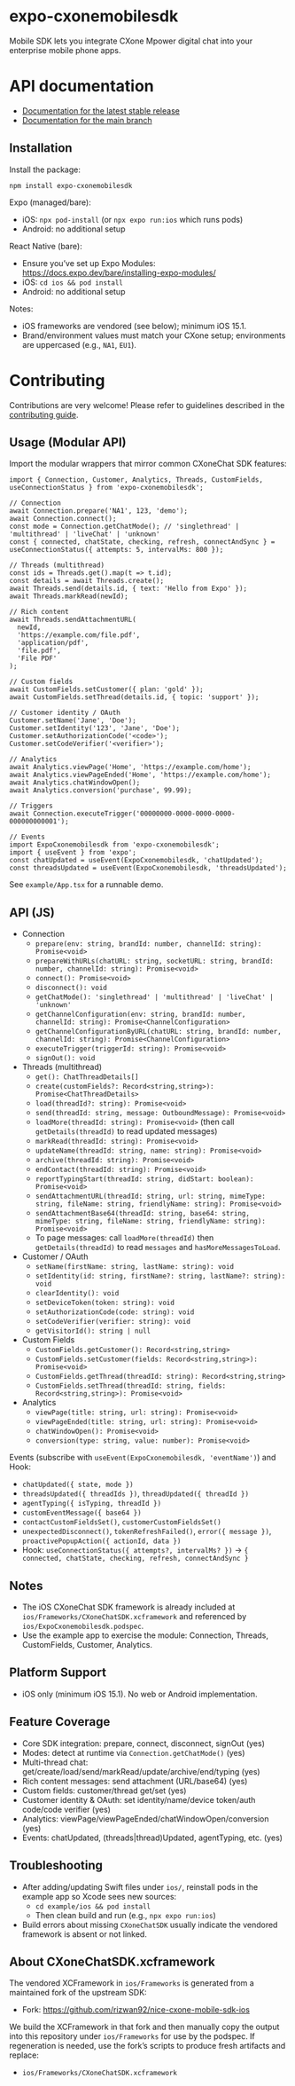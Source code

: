 # expo-cxonemobilesdk

Mobile SDK lets you integrate CXone Mpower digital chat into your enterprise mobile phone apps.

# API documentation

- [Documentation for the latest stable release](https://docs.expo.dev/versions/latest/sdk/cxonemobilesdk/)
- [Documentation for the main branch](https://docs.expo.dev/versions/unversioned/sdk/cxonemobilesdk/)

## Installation

Install the package:

```
npm install expo-cxonemobilesdk
```

Expo (managed/bare):
- iOS: `npx pod-install` (or `npx expo run:ios` which runs pods)
- Android: no additional setup

React Native (bare):
- Ensure you’ve set up Expo Modules: https://docs.expo.dev/bare/installing-expo-modules/
- iOS: `cd ios && pod install`
- Android: no additional setup

Notes:
- iOS frameworks are vendored (see below); minimum iOS 15.1.
- Brand/environment values must match your CXone setup; environments are uppercased (e.g., `NA1`, `EU1`).

# Contributing

Contributions are very welcome! Please refer to guidelines described in the [contributing guide]( https://github.com/expo/expo#contributing).



## Usage (Modular API)

Import the modular wrappers that mirror common CXoneChat SDK features:

```
import { Connection, Customer, Analytics, Threads, CustomFields, useConnectionStatus } from 'expo-cxonemobilesdk';

// Connection
await Connection.prepare('NA1', 123, 'demo');
await Connection.connect();
const mode = Connection.getChatMode(); // 'singlethread' | 'multithread' | 'liveChat' | 'unknown'
const { connected, chatState, checking, refresh, connectAndSync } = useConnectionStatus({ attempts: 5, intervalMs: 800 });

// Threads (multithread)
const ids = Threads.get().map(t => t.id);
const details = await Threads.create();
await Threads.send(details.id, { text: 'Hello from Expo' });
await Threads.markRead(newId);

// Rich content
await Threads.sendAttachmentURL(
  newId,
  'https://example.com/file.pdf',
  'application/pdf',
  'file.pdf',
  'File PDF'
);

// Custom fields
await CustomFields.setCustomer({ plan: 'gold' });
await CustomFields.setThread(details.id, { topic: 'support' });

// Customer identity / OAuth
Customer.setName('Jane', 'Doe');
Customer.setIdentity('123', 'Jane', 'Doe');
Customer.setAuthorizationCode('<code>');
Customer.setCodeVerifier('<verifier>');

// Analytics
await Analytics.viewPage('Home', 'https://example.com/home');
await Analytics.viewPageEnded('Home', 'https://example.com/home');
await Analytics.chatWindowOpen();
await Analytics.conversion('purchase', 99.99);

// Triggers
await Connection.executeTrigger('00000000-0000-0000-0000-000000000001');

// Events
import ExpoCxonemobilesdk from 'expo-cxonemobilesdk';
import { useEvent } from 'expo';
const chatUpdated = useEvent(ExpoCxonemobilesdk, 'chatUpdated');
const threadsUpdated = useEvent(ExpoCxonemobilesdk, 'threadsUpdated');
```

See `example/App.tsx` for a runnable demo.

## API (JS)

- Connection
  - `prepare(env: string, brandId: number, channelId: string): Promise<void>`
  - `prepareWithURLs(chatURL: string, socketURL: string, brandId: number, channelId: string): Promise<void>`
  - `connect(): Promise<void>`
  - `disconnect(): void`
  - `getChatMode(): 'singlethread' | 'multithread' | 'liveChat' | 'unknown'`
  - `getChannelConfiguration(env: string, brandId: number, channelId: string): Promise<ChannelConfiguration>`
  - `getChannelConfigurationByURL(chatURL: string, brandId: number, channelId: string): Promise<ChannelConfiguration>`
  - `executeTrigger(triggerId: string): Promise<void>`
  - `signOut(): void`
- Threads (multithread)
  - `get(): ChatThreadDetails[]`
  - `create(customFields?: Record<string,string>): Promise<ChatThreadDetails>`
  - `load(threadId?: string): Promise<void>`
  - `send(threadId: string, message: OutboundMessage): Promise<void>`
  - `loadMore(threadId: string): Promise<void>` (then call `getDetails(threadId)` to read updated messages)
  - `markRead(threadId: string): Promise<void>`
  - `updateName(threadId: string, name: string): Promise<void>`
  - `archive(threadId: string): Promise<void>`
  - `endContact(threadId: string): Promise<void>`
  - `reportTypingStart(threadId: string, didStart: boolean): Promise<void>`
  - `sendAttachmentURL(threadId: string, url: string, mimeType: string, fileName: string, friendlyName: string): Promise<void>`
  - `sendAttachmentBase64(threadId: string, base64: string, mimeType: string, fileName: string, friendlyName: string): Promise<void>`
  - To page messages: call `loadMore(threadId)` then `getDetails(threadId)` to read `messages` and `hasMoreMessagesToLoad`.
- Customer / OAuth
  - `setName(firstName: string, lastName: string): void`
  - `setIdentity(id: string, firstName?: string, lastName?: string): void`
  - `clearIdentity(): void`
  - `setDeviceToken(token: string): void`
  - `setAuthorizationCode(code: string): void`
  - `setCodeVerifier(verifier: string): void`
  - `getVisitorId(): string | null`
- Custom Fields
  - `CustomFields.getCustomer(): Record<string,string>`
  - `CustomFields.setCustomer(fields: Record<string,string>): Promise<void>`
  - `CustomFields.getThread(threadId: string): Record<string,string>`
  - `CustomFields.setThread(threadId: string, fields: Record<string,string>): Promise<void>`
- Analytics
  - `viewPage(title: string, url: string): Promise<void>`
  - `viewPageEnded(title: string, url: string): Promise<void>`
  - `chatWindowOpen(): Promise<void>`
  - `conversion(type: string, value: number): Promise<void>`

Events (subscribe with `useEvent(ExpoCxonemobilesdk, 'eventName')`) and Hook:
- `chatUpdated({ state, mode })`
- `threadsUpdated({ threadIds })`, `threadUpdated({ threadId })`
- `agentTyping({ isTyping, threadId })`
- `customEventMessage({ base64 })`
- `contactCustomFieldsSet()`, `customerCustomFieldsSet()`
- `unexpectedDisconnect()`, `tokenRefreshFailed()`, `error({ message })`, `proactivePopupAction({ actionId, data })`
- Hook: `useConnectionStatus({ attempts?, intervalMs? })` → `{ connected, chatState, checking, refresh, connectAndSync }`

## Notes

- The iOS CXoneChat SDK framework is already included at `ios/Frameworks/CXoneChatSDK.xcframework` and referenced by `ios/ExpoCxonemobilesdk.podspec`.
- Use the example app to exercise the module: Connection, Threads, CustomFields, Customer, Analytics.

## Platform Support
- iOS only (minimum iOS 15.1). No web or Android implementation.

## Feature Coverage
- Core SDK integration: prepare, connect, disconnect, signOut (yes)
- Modes: detect at runtime via `Connection.getChatMode()` (yes)
- Multi-thread chat: get/create/load/send/markRead/update/archive/end/typing (yes)
- Rich content messages: send attachment (URL/base64) (yes)
- Custom fields: customer/thread get/set (yes)
- Customer identity & OAuth: set identity/name/device token/auth code/code verifier (yes)
- Analytics: viewPage/viewPageEnded/chatWindowOpen/conversion (yes)
- Events: chatUpdated, (threads|thread)Updated, agentTyping, etc. (yes)

## Troubleshooting
- After adding/updating Swift files under `ios/`, reinstall pods in the example app so Xcode sees new sources:
  - `cd example/ios && pod install`
  - Then clean build and run (e.g., `npx expo run:ios`)
- Build errors about missing `CXoneChatSDK` usually indicate the vendored framework is absent or not linked.

## About CXoneChatSDK.xcframework

The vendored XCFramework in `ios/Frameworks` is generated from a maintained fork of the upstream SDK:

- Fork: https://github.com/rizwan92/nice-cxone-mobile-sdk-ios

We build the XCFramework in that fork and then manually copy the output into this repository under `ios/Frameworks` for use by the podspec. If regeneration is needed, use the fork’s scripts to produce fresh artifacts and replace:

- `ios/Frameworks/CXoneChatSDK.xcframework`
